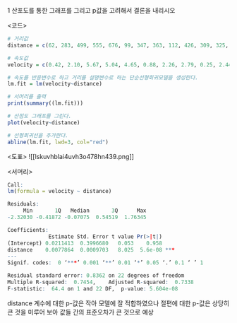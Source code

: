 1  산포도를 통한 그래프를 그리고 p값을 고려해서 결론을 내리시오

<코드>
``` R
# 거리값
distance = c(62, 283, 499, 555, 676, 99, 347, 363, 112, 426, 309, 325, 205, 470, 547, 459, 501, 488, 461, 679, 382, 139, 97, 455)

# 속도값
velocity = c(0.42, 2.10, 5.67, 5.04, 4.65, 0.88, 2.26, 2.79, 0.25, 2.44, 2.03, 2.43, 1.92, 4.53, 1.96, 4.50, 4.37, 4.56, 4.50, 4.43, 3.49, 1.00, 0.73, 3.16)

# 속도를 반응변수로 하고 거리를 설명변수로 하는 단순선형회귀모델을 생성한다.
lm.fit = lm(velocity~distance)

# 서머리를 출력
print(summary((lm.fit)))

# 산점도 그래프를 그린다.
plot(velocity~distance)

# 선형회귀선을 추가한다.
abline(lm.fit, lwd=3, col="red")

```

<도표>
![[lskuvhblai4uvh3o478hn439.png]]

<서머리>
``` R
Call:
lm(formula = velocity ~ distance)

Residuals:
     Min       1Q   Median       3Q      Max 
-2.32030 -0.41872 -0.07075  0.54519  1.76345 

Coefficients:
             Estimate Std. Error t value Pr(>|t|)    
(Intercept) 0.0211413  0.3996680   0.053    0.958    
distance    0.0077864  0.0009703   8.025  5.6e-08 ***
---
Signif. codes:  0 ‘***’ 0.001 ‘**’ 0.01 ‘*’ 0.05 ‘.’ 0.1 ‘ ’ 1

Residual standard error: 0.8362 on 22 degrees of freedom
Multiple R-squared:  0.7454,	Adjusted R-squared:  0.7338 
F-statistic:  64.4 on 1 and 22 DF,  p-value: 5.604e-08
```

distance 계수에 대한 p-값은 작아 모델에 잘 적합하였으나 절편에 대한 p-값은 상당히 큰 것을 미루어 보아 값들 간의 표준오차가 큰 것으로 예상